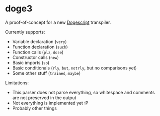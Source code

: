 doge3
=====
A proof-of-concept for a new [Dogescript](https://dogescript.io) transpiler.

Currently supports:
 - Variable declaration (`very`)
 - Function declaration (`such`)
 - Function calls (`plz`, `dose`)
 - Constructor calls (`new`)
 - Basic imports (`so`)
 - Basic conditionals (`rly`, `but`, `notrly`, but no comparisons yet)
 - Some other stuff (`trained`, `maybe`)

Limitations:
 - This parser does not parse everything, so whitespace and comments are not preserved in the output
 - Not everything is implemented yet :P
 - Probably other things
